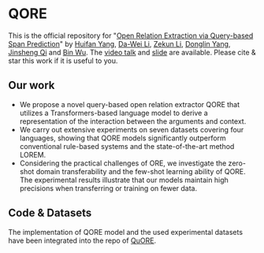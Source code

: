# QORE

This is the official repository for "[Open Relation Extraction via Query-based Span Prediction](https://easychair.org/publications/preprint/lLmV/open)" by [Huifan Yang](mailto:huifunny@bupt.edu.cn), [Da-Wei Li](mailto:daweilee@microsoft.com), [Zekun Li](mailto:lizekun@bupt.edu.cn), [Donglin	Yang](mailto:iceberg@bupt.edu.cn), [Jinsheng	Qi](mailto:qijs@bupt.edu.cn) and [Bin Wu](mailto:wubin@bupt.edu.cn). 
The [video talk](https://www.youtube.com/watch?v=luU40xu7QAg) and [slide](https://easychair.org/smart-slide/slide/VKrv#) are available.
Please cite & star this work if it is useful to you.


<!--### Citation-->


## Our work
- We propose a novel query-based open relation extractor QORE that utilizes a Transformers-based language model to derive a representation of the interaction between the arguments and context.
- We carry out extensive experiments on seven datasets covering four languages, showing that QORE models significantly outperform conventional rule-based systems and the state-of-the-art method LOREM.
- Considering the practical challenges of ORE, we investigate the zero-shot domain transferability and the few-shot learning ability of QORE. The experimental results illustrate that our models maintain high precisions when transferring or training on fewer data.


## Code & Datasets
The implementation of QORE model and the used experimental datasets have been integrated into the repo of [QuORE](https://github.com/farahhuifanyang/QuORE).
